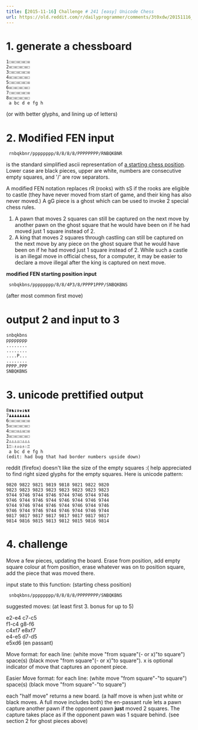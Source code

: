 ```yaml
---
title: [2015-11-16] Challenge # 241 [easy] Unicode Chess
url: https://old.reddit.com/r/dailyprogrammer/comments/3t0xdw/20151116_challenge_241_easy_unicode_chess/
---
```


# 1. generate a chessboard

    1☐☒☐☒☐☒☐☒
    2☒☐☒☐☒☐☒☐
    3☐☒☐☒☐☒☐☒
    4☒☐☒☐☒☐☒☐
    5☐☒☐☒☐☒☐☒
    6☒☐☒☐☒☐☒☐
    7☐☒☐☒☐☒☐☒
    8☒☐☒☐☒☐☒☐
     a bc d e fg h                

(or with better glyphs, and lining up of letters)

# 2. Modified FEN input

     rnbqkbnr/pppppppp/8/8/8/8/PPPPPPPP/RNBQKBNR

is the standard simplified ascii representation of [a starting chess position](https://en.wikipedia.org/wiki/Forsyth%E2%80%93Edwards_Notation).  Lower case are black pieces, upper are white, numbers are consecutive empty squares, and '/' are row separators.

A modified FEN notation replaces rR (rooks) with sS if the rooks are eligible to castle (they have never moved from start of game, and their king has also never moved.)  A gG piece is a ghost which can be used to invoke 2 special chess rules.  
 
1. A pawn that moves 2 squares can still be captured on the next move by another pawn on the ghost square that he would have been on if he had moved just 1 square instead of 2.  
2. A king that moves 2 squares through castling can still be captured on the next move by any piece on the ghost square that he would have been on if he had moved just 1 square instead of 2.  While such a castle is an illegal move in official chess, for a computer, it may be easier to declare a move illegal after the king is captured on next move.

**modified FEN starting position input**

     snbqkbns/pppppppp/8/8/4P3/8/PPPP1PPP/SNBQKBNS

(after most common first move)

# output 2 and input to 3

    snbqkbns
    pppppppp
    ........
    ........
    ....P...
    ........
    PPPP.PPP
    SNBQKBNS

# 3. unicode prettified output

    8♜♞♝♛♚♝♞♜
    7♟♟♟♟♟♟♟♟
    6☐☒☐☒☐☒☐☒
    5☒☐☒☐☒☐☒☐
    4☐☒☐☒♙☒☐☒
    3☒☐☒☐☒☐☒☐
    2♙♙♙♙☐♙♙♙
    1♖♘♗♕♔♗♘♖
     a bc d e fg h     
    (edit: had bug that had border numbers upside down)

reddit (firefox) doesn't like the size of the empty squares :(
help appreciated to find right sized glyphs for the empty squares.  Here is unicode pattern:

    9820 9822 9821 9819 9818 9821 9822 9820
    9823 9823 9823 9823 9823 9823 9823 9823
    9744 9746 9744 9746 9744 9746 9744 9746
    9746 9744 9746 9744 9746 9744 9746 9744
    9744 9746 9744 9746 9744 9746 9744 9746
    9746 9744 9746 9744 9746 9744 9746 9744
    9817 9817 9817 9817 9817 9817 9817 9817
    9814 9816 9815 9813 9812 9815 9816 9814

# 4. challenge

Move a few pieces, updating the board.  Erase from position, add empty square colour at from position, erase whatever was on to position square, add the piece that was moved there.

  input state to this function: (starting chess position)

     snbqkbns/pppppppp/8/8/8/8/PPPPPPPP/SNBQKBNS

suggested moves: (at least first 3.  bonus for up to 5)

e2-e4  c7-c5  
f1-c4   g8-f6  
c4xf7   e8xf7  
e4-e5  d7-d5  
e5xd6 (en passant)

Move format: for each line:  (white move "from square"(- or x)"to square") space(s) (black move "from square"(- or x)"to square").  x is optional indicator of move that captures an oponent piece.

Easier Move format: for each line:  (white move "from square"-"to square") space(s) (black move "from square"-"to square")

each "half move" returns a new board.  (a half move is when just white or black moves.  A full move includes both)
the en-passant rule lets a pawn capture another pawn if the opponent pawn **just** moved 2 squares.  The capture takes place as if the opponent pawn was 1 square behind.  (see section 2 for ghost pieces above)